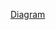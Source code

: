 [Diagram](https://github.com/farhanenzzo/Spring-Boot-Rest/blob/turf-beta-1.0/Documents/Turf_Flow_Diagram.pdf)
